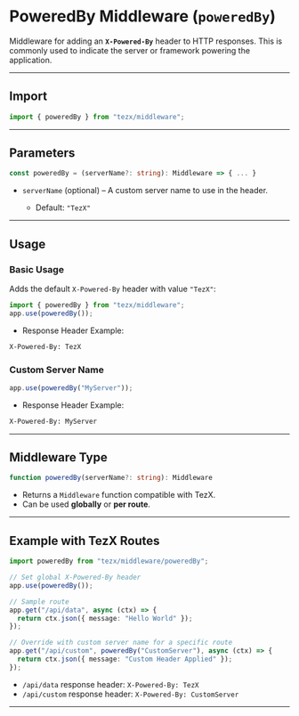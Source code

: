 # PoweredBy Middleware (`poweredBy`)

Middleware for adding an **`X-Powered-By`** header to HTTP responses. This is commonly used to indicate the server or framework powering the application.

---

## Import

```ts
import { poweredBy } from "tezx/middleware";
```

---

## Parameters

```ts
const poweredBy = (serverName?: string): Middleware => { ... }
```

* `serverName` (optional) – A custom server name to use in the header.

  * Default: `"TezX"`

---

## Usage

### Basic Usage

Adds the default `X-Powered-By` header with value `"TezX"`:

```ts
import { poweredBy } from "tezx/middleware";
app.use(poweredBy());
```

* Response Header Example:

```bash
X-Powered-By: TezX
```

### Custom Server Name

```ts
app.use(poweredBy("MyServer"));
```

* Response Header Example:

```bash
X-Powered-By: MyServer
```

---

## Middleware Type

```ts
function poweredBy(serverName?: string): Middleware
```

* Returns a `Middleware` function compatible with TezX.
* Can be used **globally** or **per route**.

---

## Example with TezX Routes

```ts
import poweredBy from "tezx/middleware/poweredBy";

// Set global X-Powered-By header
app.use(poweredBy());

// Sample route
app.get("/api/data", async (ctx) => {
  return ctx.json({ message: "Hello World" });
});

// Override with custom server name for a specific route
app.get("/api/custom", poweredBy("CustomServer"), async (ctx) => {
  return ctx.json({ message: "Custom Header Applied" });
});
```

* `/api/data` response header: `X-Powered-By: TezX`
* `/api/custom` response header: `X-Powered-By: CustomServer`

---
